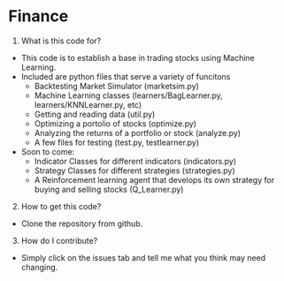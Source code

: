 # Finance
1) What is this code for?
* This code is to establish a base in trading stocks using Machine Learning.
* Included are python files that serve a variety of funcitons
    * Backtesting Market Simulator (marketsim.py)
    * Machine Learning classes (learners/BagLearner.py, learners/KNNLearner.py, etc)
    * Getting and reading data (util.py)
    * Optimizing a portolio of stocks (optimize.py)
    * Analyzing the returns of a portfolio or stock (analyze.py)
    * A few files for testing (test.py, testlearner.py)
* Soon to come:
    * Indicator Classes for different indicators (indicators.py)
    * Strategy Classes for different strategies (strategies.py)
    * A Reinforcement learning agent that develops its own strategy for buying and selling stocks (Q_Learner.py)

2) How to get this code?
* Clone the repository from github.

3) How do I contribute?
* Simply click on the issues tab and tell me what you think may need changing.
